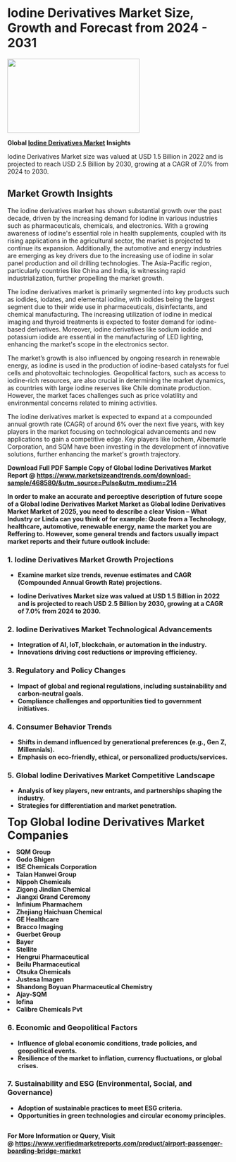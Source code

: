 <H1>Iodine Derivatives Market Size, Growth and Forecast from 2024 - 2031</H1><img class="aligncenter size-medium wp-image-584254" src="https://thirdeyenews.in/wp-content/uploads/2024/09/Global-Market-Research-300x168.jpeg" alt="" width="300" height="168" /><p><strong>Global&nbsp;<a href="https://www.marketsizeandtrends.com/download-sample/468580/&amp;utm_source=Pulse&amp;utm_medium=214">Iodine Derivatives Market</a> Insights</strong></p><p>Iodine Derivatives Market size was valued at USD 1.5 Billion in 2022 and is projected to reach USD 2.5 Billion by 2030, growing at a CAGR of 7.0% from 2024 to 2030.</p><p><h2>Market Growth Insights</h2> <p>The iodine derivatives market has shown substantial growth over the past decade, driven by the increasing demand for iodine in various industries such as pharmaceuticals, chemicals, and electronics. With a growing awareness of iodine's essential role in health supplements, coupled with its rising applications in the agricultural sector, the market is projected to continue its expansion. Additionally, the automotive and energy industries are emerging as key drivers due to the increasing use of iodine in solar panel production and oil drilling technologies. The Asia-Pacific region, particularly countries like China and India, is witnessing rapid industrialization, further propelling the market growth.</p> <p><strong></strong></p> <p>The iodine derivatives market is primarily segmented into key products such as iodides, iodates, and elemental iodine, with iodides being the largest segment due to their wide use in pharmaceuticals, disinfectants, and chemical manufacturing. The increasing utilization of iodine in medical imaging and thyroid treatments is expected to foster demand for iodine-based derivatives. Moreover, iodine derivatives like sodium iodide and potassium iodide are essential in the manufacturing of LED lighting, enhancing the market's scope in the electronics sector.</p> <p>The market’s growth is also influenced by ongoing research in renewable energy, as iodine is used in the production of iodine-based catalysts for fuel cells and photovoltaic technologies. Geopolitical factors, such as access to iodine-rich resources, are also crucial in determining the market dynamics, as countries with large iodine reserves like Chile dominate production. However, the market faces challenges such as price volatility and environmental concerns related to mining activities.</p> <p>The iodine derivatives market is expected to expand at a compounded annual growth rate (CAGR) of around 6% over the next five years, with key players in the market focusing on technological advancements and new applications to gain a competitive edge. Key players like Iochem, Albemarle Corporation, and SQM have been investing in the development of innovative solutions, further enhancing the market's growth trajectory.</p> <p><strong></p><p><span class=""><strong>Download Full PDF Sample Copy of Global Iodine Derivatives Market Report</strong> @ <a href="https://www.marketsizeandtrends.com/download-sample/468580/&amp;utm_source=Pulse&amp;utm_medium=214" target="_blank">https://www.marketsizeandtrends.com/download-sample/468580/&amp;utm_source=Pulse&amp;utm_medium=214</a></span></p><p>In order to make an accurate and perceptive description of future scope of a Global&nbsp;Iodine Derivatives Market Market as Global&nbsp;Iodine Derivatives Market Market of 2025, you need to describe a clear Vision &ndash; What Industry or Linda can you think of for example: Quote from a Technology, healthcare, automotive, renewable energy, name the market you are Reffering to. However, some general trends and factors usually impact market reports and their future outlook include:</p><h3>1.&nbsp;<strong>Iodine Derivatives Market Growth Projections</strong></h3><ul><li>Examine market size trends, revenue estimates and CAGR (Compounded Annual Growth Rate) projections.</li><li><p>Iodine Derivatives Market size was valued at USD 1.5 Billion in 2022 and is projected to reach USD 2.5 Billion by 2030, growing at a CAGR of 7.0% from 2024 to 2030.</p></li></ul><h3>2.&nbsp;<strong>Iodine Derivatives Market Technological Advancements</strong></h3><ul><li>Integration of AI, IoT, blockchain, or automation in the industry.</li><li>Innovations driving cost reductions or improving efficiency.</li></ul><h3>3.&nbsp;<strong>Regulatory and Policy Changes</strong></h3><ul><li>Impact of global and regional regulations, including sustainability and carbon-neutral goals.</li><li>Compliance challenges and opportunities tied to government initiatives.</li></ul><h3>4.&nbsp;<strong>Consumer Behavior Trends</strong></h3><ul><li>Shifts in demand influenced by generational preferences (e.g., Gen Z, Millennials).</li><li>Emphasis on eco-friendly, ethical, or personalized products/services.</li></ul><h3>5.&nbsp;<strong>Global Iodine Derivatives Market Competitive Landscape</strong></h3><ul><li>Analysis of key players, new entrants, and partnerships shaping the industry.</li><li>Strategies for differentiation and market penetration.</li></ul><p data-pm-slice="1 1 []"><span style="color: inherit; font-family: inherit; font-size: 25px;">Top Global Iodine Derivatives Market Companies</span></p><div class="" data-test-id=""><p><li>SQM Group</li><li> Godo Shigen</li><li> ISE Chemicals Corporation</li><li> Taian Hanwei Group</li><li> Nippoh Chemicals</li><li> Zigong Jindian Chemical</li><li> Jiangxi Grand Ceremony</li><li> Infinium Pharmachem</li><li> Zhejiang Haichuan Chemical</li><li> GE Healthcare</li><li> Bracco Imaging</li><li> Guerbet Group</li><li> Bayer</li><li> Stellite</li><li> Hengrui Pharmaceutical</li><li> Beilu Pharmaceutical</li><li> Otsuka Chemicals</li><li> Justesa Imagen</li><li> Shandong Boyuan Pharmaceutical Chemistry</li><li> Ajay-SQM</li><li> Iofina</li><li> Calibre Chemicals Pvt</li></p></div><h3>6.&nbsp;<strong>Economic and Geopolitical Factors</strong></h3><ul><li>Influence of global economic conditions, trade policies, and geopolitical events.</li><li>Resilience of the market to inflation, currency fluctuations, or global crises.</li></ul><h3>7.&nbsp;<strong>Sustainability and ESG (Environmental, Social, and Governance)</strong></h3><ul><li>Adoption of sustainable practices to meet ESG criteria.</li><li>Opportunities in green technologies and circular economy principles.</li></ul><h2><strong style="font-size: 14px;">For More Information or Query, Visit @&nbsp;</strong><a style="background-color: #ffffff; font-size: 14px;" href="https://www.marketsizeandtrends.com/report/iodine-derivatives-market/" target="_blank">https://www.verifiedmarketreports.com/product/airport-passenger-boarding-bridge-market</a></h2>

